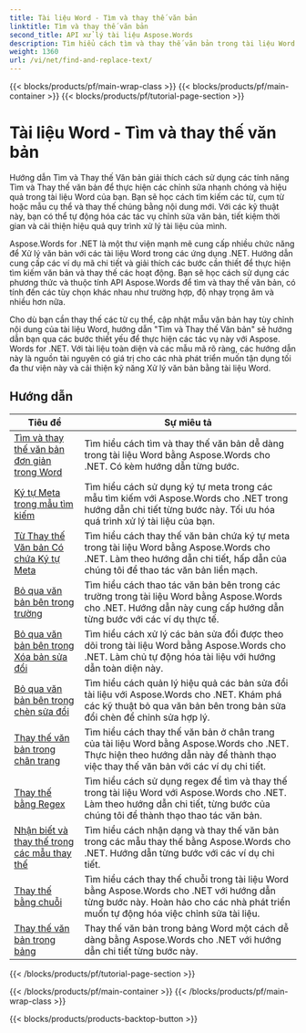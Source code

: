 ```yaml
---
title: Tài liệu Word - Tìm và thay thế văn bản
linktitle: Tìm và thay thế văn bản
second_title: API xử lý tài liệu Aspose.Words
description: Tìm hiểu cách tìm và thay thế văn bản trong tài liệu Word bằng Aspose.Words cho .NET. Các hướng dẫn sẽ chỉ cho bạn cách thực hiện tìm kiếm văn bản chính xác, bao gồm các tùy chọn tìm kiếm nâng cao.
weight: 1360
url: /vi/net/find-and-replace-text/
---
```


{{< blocks/products/pf/main-wrap-class >}}
{{< blocks/products/pf/main-container >}}
{{< blocks/products/pf/tutorial-page-section >}}

# Tài liệu Word - Tìm và thay thế văn bản

Hướng dẫn Tìm và Thay thế Văn bản giải thích cách sử dụng các tính năng Tìm và Thay thế văn bản để thực hiện các chỉnh sửa nhanh chóng và hiệu quả trong tài liệu Word của bạn. Bạn sẽ học cách tìm kiếm các từ, cụm từ hoặc mẫu cụ thể và thay thế chúng bằng nội dung mới. Với các kỹ thuật này, bạn có thể tự động hóa các tác vụ chỉnh sửa văn bản, tiết kiệm thời gian và cải thiện hiệu quả quy trình xử lý tài liệu của mình.

Aspose.Words for .NET là một thư viện mạnh mẽ cung cấp nhiều chức năng để Xử lý văn bản với các tài liệu Word trong các ứng dụng .NET. Hướng dẫn cung cấp các ví dụ mã chi tiết và giải thích các bước cần thiết để thực hiện tìm kiếm văn bản và thay thế các hoạt động. Bạn sẽ học cách sử dụng các phương thức và thuộc tính API Aspose.Words để tìm và thay thế văn bản, có tính đến các tùy chọn khác nhau như trường hợp, độ nhạy trọng âm và nhiều hơn nữa.

Cho dù bạn cần thay thế các từ cụ thể, cập nhật mẫu văn bản hay tùy chỉnh nội dung của tài liệu Word, hướng dẫn "Tìm và Thay thế Văn bản" sẽ hướng dẫn bạn qua các bước thiết yếu để thực hiện các tác vụ này với Aspose. Words for .NET. Với tài liệu toàn diện và các mẫu mã rõ ràng, các hướng dẫn này là nguồn tài nguyên có giá trị cho các nhà phát triển muốn tận dụng tối đa thư viện này và cải thiện kỹ năng Xử lý văn bản bằng tài liệu Word.

 ## Hướng dẫn
| Tiêu đề | Sự miêu tả |
| --- | --- |
| [Tìm và thay thế văn bản đơn giản trong Word](./simple-find-replace/) | Tìm hiểu cách tìm và thay thế văn bản dễ dàng trong tài liệu Word bằng Aspose.Words cho .NET. Có kèm hướng dẫn từng bước. |
| [Ký tự Meta trong mẫu tìm kiếm](./meta-characters-in-search-pattern/) | Tìm hiểu cách sử dụng ký tự meta trong các mẫu tìm kiếm với Aspose.Words cho .NET trong hướng dẫn chi tiết từng bước này. Tối ưu hóa quá trình xử lý tài liệu của bạn. |
| [Từ Thay thế Văn bản Có chứa Ký tự Meta](./replace-text-containing-meta-characters/) | Tìm hiểu cách thay thế văn bản chứa ký tự meta trong tài liệu Word bằng Aspose.Words cho .NET. Làm theo hướng dẫn chi tiết, hấp dẫn của chúng tôi để thao tác văn bản liền mạch. |
| [Bỏ qua văn bản bên trong trường](./ignore-text-inside-fields/) | Tìm hiểu cách thao tác văn bản bên trong các trường trong tài liệu Word bằng Aspose.Words cho .NET. Hướng dẫn này cung cấp hướng dẫn từng bước với các ví dụ thực tế. |
| [Bỏ qua văn bản bên trong Xóa bản sửa đổi](./ignore-text-inside-delete-revisions/) | Tìm hiểu cách xử lý các bản sửa đổi được theo dõi trong tài liệu Word bằng Aspose.Words cho .NET. Làm chủ tự động hóa tài liệu với hướng dẫn toàn diện này. |
| [Bỏ qua văn bản bên trong chèn sửa đổi](./ignore-text-inside-insert-revisions/) | Tìm hiểu cách quản lý hiệu quả các bản sửa đổi tài liệu với Aspose.Words cho .NET. Khám phá các kỹ thuật bỏ qua văn bản bên trong bản sửa đổi chèn để chỉnh sửa hợp lý. |
| [Thay thế văn bản trong chân trang](./replace-text-in-footer/) | Tìm hiểu cách thay thế văn bản ở chân trang của tài liệu Word bằng Aspose.Words cho .NET. Thực hiện theo hướng dẫn này để thành thạo việc thay thế văn bản với các ví dụ chi tiết. |
| [Thay thế bằng Regex](./replace-with-regex/) | Tìm hiểu cách sử dụng regex để tìm và thay thế trong tài liệu Word với Aspose.Words cho .NET. Làm theo hướng dẫn chi tiết, từng bước của chúng tôi để thành thạo thao tác văn bản. |
| [Nhận biết và thay thế trong các mẫu thay thế](./recognize-and-substitutions-within-replacement-patterns/) | Tìm hiểu cách nhận dạng và thay thế văn bản trong các mẫu thay thế bằng Aspose.Words cho .NET. Hướng dẫn từng bước với các ví dụ chi tiết. |
| [Thay thế bằng chuỗi](./replace-with-string/) | Tìm hiểu cách thay thế chuỗi trong tài liệu Word bằng Aspose.Words cho .NET với hướng dẫn từng bước này. Hoàn hảo cho các nhà phát triển muốn tự động hóa việc chỉnh sửa tài liệu. |
| [Thay thế văn bản trong bảng](./replace-text-in-table/) | Thay thế văn bản trong bảng Word một cách dễ dàng bằng Aspose.Words cho .NET với hướng dẫn chi tiết từng bước này. |
{{< /blocks/products/pf/tutorial-page-section >}}

{{< /blocks/products/pf/main-container >}}
{{< /blocks/products/pf/main-wrap-class >}}

{{< blocks/products/products-backtop-button >}}
